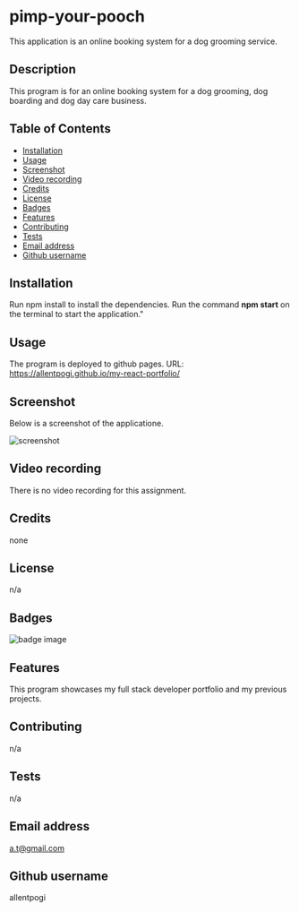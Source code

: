 # pimp-your-pooch
This application is an online booking system for a dog grooming service.

## Description

This program is for an online booking system for a dog grooming, dog boarding and dog day care business.

## Table of Contents
- [Installation](#installation)
- [Usage](#usage)
- [Screenshot](#screenshot)
- [Video recording](#video-recording)
- [Credits](#credits)
- [License](#license)
- [Badges](#badges)
- [Features](#features)
- [Contributing](#contributing)
- [Tests](#tests)
- [Email address](#email-address)
- [Github username](#github-username)

## Installation
Run npm install to install the dependencies.
Run the command **npm start** on the terminal to start the application."

## Usage
The program is deployed to github pages.
URL: https://allentpogi.github.io/my-react-portfolio/


## Screenshot

Below is a screenshot of the applicatione.

![screenshot](./src/images/screenshot.JPG)


## Video recording

There is no video recording for this assignment.


## Credits
none

## License
n/a

## Badges
![badge image](https://img.shields.io/github/languages/top/lernantino/badmath)

## Features
This program showcases my full stack developer portfolio and my previous projects.

## Contributing
n/a

## Tests
n/a

## Email address
a.t@gmail.com

## Github username
allentpogi
